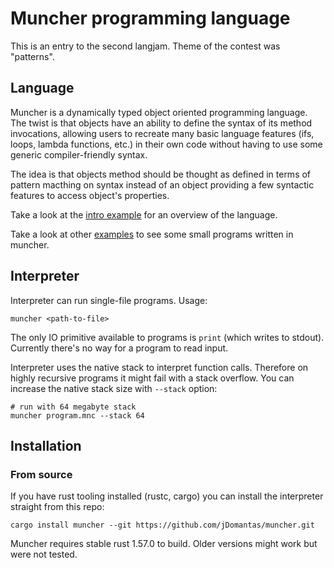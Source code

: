 # Muncher programming language

This is an entry to the second langjam. Theme of the contest was "patterns".


## Language

Muncher is a dynamically typed object oriented programming language. The twist
is that objects have an ability to define the syntax of its method invocations,
allowing users to recreate many basic language features (ifs, loops, lambda
functions, etc.) in their own code without having to use some generic
compiler-friendly syntax.

The idea is that objects method should be thought as defined in terms of pattern
macthing on syntax instead of an object providing a few syntactic features to
access object's properties.

Take a look at the [intro example](./programs/examples/intro) for an overview of
the language.

Take a look at other [examples](./programs/examples) to see some small programs
written in muncher.


## Interpreter

Interpreter can run single-file programs. Usage:

```shell
muncher <path-to-file>
```

The only IO primitive available to programs is `print` (which writes to stdout).
Currently there's no way for a program to read input.

Interpreter uses the native stack to interpret function calls. Therefore on
highly recursive programs it might fail with a stack overflow. You can increase
the native stack size with `--stack` option:

```shell
# run with 64 megabyte stack
muncher program.mnc --stack 64
```


## Installation

### From source

If you have rust tooling installed (rustc, cargo) you can install the
interpreter straight from this repo:

```shell
cargo install muncher --git https://github.com/jDomantas/muncher.git
```

Muncher requires stable rust 1.57.0 to build. Older versions might work but were
not tested.
